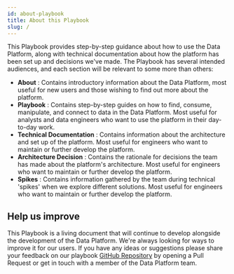 ```yaml
---
id: about-playbook
title: About this Playbook
slug: /
---
```


This Playbook provides step-by-step guidance about how to use the Data Platform, along with technical documentation about how the platform has been set up and decisions we've made. The Playbook has several intended audiences, and each section will be relevant to some more than others:

- __About__ : Contains introductory information about the Data Platform, most useful for new users and those wishing to find out more about the platform.
- __Playbook__ : Contains step-by-step guides on how to find, consume, manipulate, and connect to data in the Data Platform. Most useful for analysts and data engineers who want to use the platform in their day-to-day work.
- __Technical Documentation__ : Contains information about the architecture and set up of the platform. Most useful for engineers who want to maintain or further develop the platform.
- __Architecture Decision__ : Contains the rationale for decisions the team has made about the platform's architecture. Most useful for engineers who want to maintain or further develop the platform.
- __Spikes__ : Contains information gathered by the team during technical 'spikes' when we explore different solutions. Most useful for engineers who want to maintain or further develop the platform. 

## Help us improve
This Playbook is a living document that will continue to develop alongside the development of the Data Platform. We're always looking for ways to improve it for our users. If you have any ideas or suggestions please share your feedback on our playbook [GitHub Repository](https://github.com/LBHackney-IT/Data-Platform-Playbook) by opening a Pull Request or get in touch with a member of the Data Platform team.

